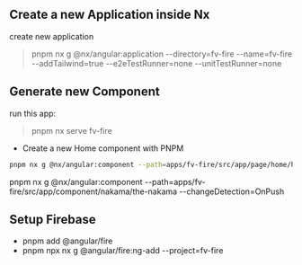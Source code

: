 
## Create a new Application inside Nx
create new application
> pnpm nx g @nx/angular:application --directory=fv-fire --name=fv-fire --addTailwind=true --e2eTestRunner=none --unitTestRunner=none

## Generate new Component
run this app:
> pnpm nx serve fv-fire

- Create a new Home component with PNPM

```sh
pnpm nx g @nx/angular:component --path=apps/fv-fire/src/app/page/home/home --changeDetection=OnPush
```

pnpm nx g @nx/angular:component --path=apps/fv-fire/src/app/component/nakama/the-nakama --changeDetection=OnPush

## Setup Firebase

  - pnpm add @angular/fire
  - pnpm npx nx g @angular/fire:ng-add --project=fv-fire
